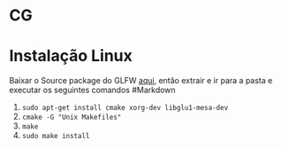 # CG
# Instalação Linux
Baixar o Source package do GLFW [aqui](https://www.glfw.org/download.html), então extrair e ir para a pasta e executar os seguintes comandos
#Markdown
1. ```sudo apt-get install cmake xorg-dev libglu1-mesa-dev```
2. ```cmake -G "Unix Makefiles"```
3. ```make```
4. ```sudo make install```
